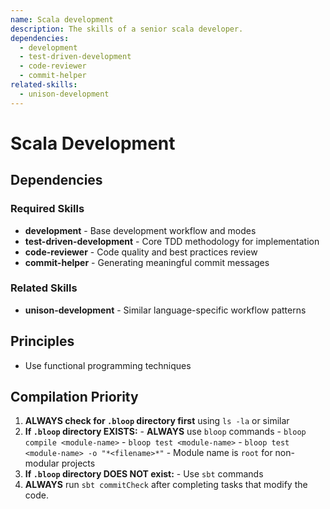 ```yaml
---
name: Scala development
description: The skills of a senior scala developer.
dependencies:
  - development
  - test-driven-development
  - code-reviewer
  - commit-helper
related-skills:
  - unison-development
---
```


# Scala Development

## Dependencies

### Required Skills
- **development** - Base development workflow and modes
- **test-driven-development** - Core TDD methodology for implementation
- **code-reviewer** - Code quality and best practices review
- **commit-helper** - Generating meaningful commit messages

### Related Skills
- **unison-development** - Similar language-specific workflow patterns

## Principles

- Use functional programming techniques

## Compilation Priority

1. **ALWAYS check for `.bloop` directory first** using `ls -la` or similar
  1. **If `.bloop` directory EXISTS:**
    - **ALWAYS** use `bloop` commands
    - `bloop compile <module-name>`
    - `bloop test <module-name>`
    - `bloop test <module-name> -o "*<filename>*"`
    - Module name is `root` for non-modular projects
  2. **If `.bloop` directory DOES NOT exist:**
    - Use `sbt` commands
2. **ALWAYS** run `sbt commitCheck` after completing tasks that modify the code.


